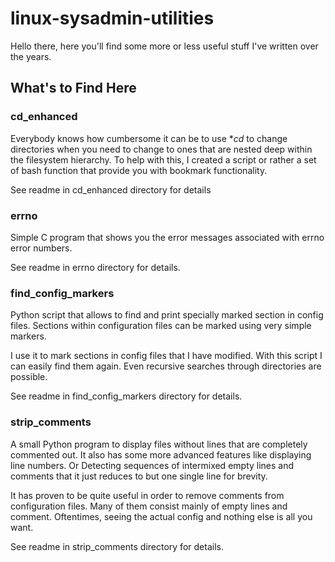 # linux-sysadmin-utilities

Hello there, here you'll find some more or less useful stuff I've written over the years.

## What's to Find Here

### cd_enhanced
Everybody knows how cumbersome it can be to use **cd* to change directories when you need to change to ones that are nested deep within the filesystem hierarchy.
To help with this, I created a script or rather a set of bash function that provide you with bookmark functionality.

See readme in cd_enhanced directory for details

### errno
Simple C program that shows you the error messages associated with errno error numbers.

See readme in errno directory for details.

### find_config_markers
Python script that allows to find and print specially marked section in config files. Sections within configuration files can be marked using very simple markers.

I use it to mark sections in config files that I have modified. With this script I can easily find them again. Even recursive searches through directories are possible.

See readme in find_config_markers directory for details.

### strip_comments
A small Python program to display files without lines that are completely commented out. It also has some more advanced features like displaying line numbers. Or Detecting sequences of intermixed empty lines and comments that it just reduces to but one single line for brevity.

It has proven to be quite useful in order to remove comments from configuration files. Many of them consist mainly of empty lines and comment. Oftentimes, seeing the actual config and nothing else is all you want.

See readme in strip_comments directory for details.
